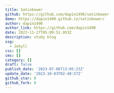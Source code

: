 ```yaml
---
title: Satinbower
github: https://github.com/dapin1490/satinbower
demo: https://dapin1490.github.io/satinbower/
author: dapin1490
author_link: https://github.com/dapin1490
date: 2023-11-27T05:09:51.953Z
description: study blog
ssg:
  - Jekyll
css: []
cms: []
category: []
draft: false
publish_date: '2023-07-06T13:05:23Z'
update_date: '2023-10-03T02:48:57Z'
github_star: 0
github_fork: 0
---
```

